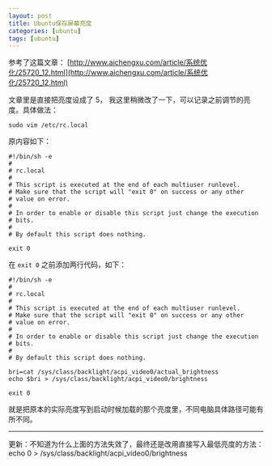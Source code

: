 ```yaml
---
layout: post
title: Ubuntu保存屏幕亮度
categories: [ubuntu]
tags: [ubuntu]
---
```


参考了这篇文章：
[http://www.aichengxu.com/article/系统优化/25720_12.html](http://www.aichengxu.com/article/系统优化/25720_12.html)

文章里是直接把亮度设成了 5， 我这里稍微改了一下，可以记录之前调节的亮度。具体做法：

	sudo vim /etc/rc.local
原内容如下：

	#!/bin/sh -e
	#
	# rc.local
	#
	# This script is executed at the end of each multiuser runlevel.
	# Make sure that the script will "exit 0" on success or any other
	# value on error.
	#
	# In order to enable or disable this script just change the execution
	# bits.
	#
	# By default this script does nothing.

	exit 0

在 `exit 0` 之前添加两行代码，如下：

	#!/bin/sh -e
	#
	# rc.local
	#
	# This script is executed at the end of each multiuser runlevel.
	# Make sure that the script will "exit 0" on success or any other
	# value on error.
	#
	# In order to enable or disable this script just change the execution
	# bits.
	#
	# By default this script does nothing.
	
	bri=cat /sys/class/backlight/acpi_video0/actual_brightness
	echo $bri > /sys/class/backlight/acpi_video0/brightness
	
	exit 0

就是把原本的实际亮度写到启动时候加载的那个亮度里，不同电脑具体路径可能有所不同。

***
更新：不知道为什么上面的方法失效了，最终还是改用直接写入最低亮度的方法：   
	echo 0 > /sys/class/backlight/acpi_video0/brightness